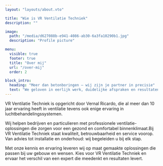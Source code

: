 ```yaml
---
layout: "layouts/about.vto"

title: "Wie is VR Ventilatie Techniek"
description: ""

image:
  path: "/media/d627088b-e941-4086-ab30-6a3fa10290b1.jpg"
  description: "Profile picture"

menu:
  visible: true
  footer: true
  title: "Over mij"
  url: "/over-mij"
  order: 2

block_intro:
  heading: "Meer dan betonboringen — wij zijn je partner in precisie"
  text: "We geloven in eerlijk werk, duidelijke afspraken en resultaten waar je op kunt bouwen."
---
```


VR Ventilatie Techniek is opgericht door Vernal Ricardo, die al meer dan 10 jaar ervaring heeft in ventilatie tevens ook enige ervaring in luchtbehandelingssystemen.

Wij helpen bedrijven en particulieren met professionele ventilatie-oplossingen die zorgen voor een gezond en comfortabel binnenklimaat.Bij VR Ventilatie Techniek staat kwaliteit, betrouwbaarheid en service voorop. Van advies tot installatie en onderhoud: wij begeleiden u bij elk stap.

Met onze kennis en ervaring leveren wij op maat gemaakte oplossingen die passen bij uw gebouw en wensen. Kies voor VR Ventilatie Techniek en ervaar het verschil van een expert die meedenkt en resultaten levert.